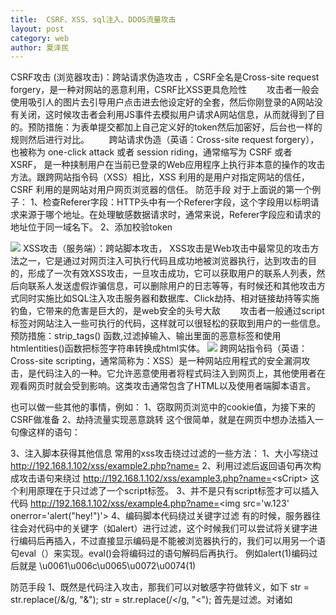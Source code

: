 ```yaml
---
title:  CSRF、XSS、sql注入、DDOS流量攻击
layout: post
category: web
author: 夏泽民
---
```

CSRF攻击 (浏览器攻击)：跨站请求伪造攻击 ，CSRF全名是Cross-site request forgery，是一种对网站的恶意利用，CSRF比XSS更具危险性
       攻击者一般会使用吸引人的图片去引导用户点击进去他设定好的全套，然后你刚登录的A网站没有关闭，这时候攻击者会利用JS事件去模拟用户请求A网站信息，从而就得到了目的。预防措施：为表单提交都加上自己定义好的token然后加密好，后台也一样的规则然后进行对比。
       跨站请求伪造（英语：Cross-site request forgery），也被称为 one-click attack 或者 session riding，通常缩写为 CSRF 或者 XSRF， 是一种挟制用户在当前已登录的Web应用程序上执行非本意的操作的攻击方法。跟跨网站指令码（XSS）相比，XSS 利用的是用户对指定网站的信任，CSRF 利用的是网站对用户网页浏览器的信任。
防范手段
对于上面说的第一个例子：
1、检查Referer字段：HTTP头中有一个Referer字段，这个字段用以标明请求来源于哪个地址。在处理敏感数据请求时，通常来说，Referer字段应和请求的地址位于同一域名下。
2、添加校验token
<!-- more -->
   <img src="{{site.url}}{{site.baseurl}}/img/csrf.jpeg"/>
   XSS攻击（服务端）：跨站脚本攻击， XSS攻击是Web攻击中最常见的攻击方法之一，它是通过对网页注入可执行代码且成功地被浏览器执行，达到攻击的目的，形成了一次有效XSS攻击，一旦攻击成功，它可以获取用户的联系人列表，然后向联系人发送虚假诈骗信息，可以删除用户的日志等等，有时候还和其他攻击方式同时实施比如SQL注入攻击服务器和数据库、Click劫持、相对链接劫持等实施钓鱼，它带来的危害是巨大的，是web安全的头号大敌
       攻击者一般通过script标签对网站注入一些可执行的代码，这样就可以很轻松的获取到用户的一些信息。预防措施：strip_tags() 函数,过滤掉输入、输出里面的恶意标签和使用htmlentities()函数把标签字符串转换成html实体。
    <img src="{{site.url}}{{site.baseurl}}/img/css_html.png"/>
    跨网站指令码（英语：Cross-site scripting，通常简称为：XSS）是一种网站应用程式的安全漏洞攻击，是代码注入的一种。它允许恶意使用者将程式码注入到网页上，其他使用者在观看网页时就会受到影响。这类攻击通常包含了HTML以及使用者端脚本语言。
    
<script>alert("hey!you are attacked")</script>
也可以做一些其他的事情，例如：
1、窃取网页浏览中的cookie值，为接下来的CSRF做准备
2、劫持流量实现恶意跳转
这个很简单，就是在网页中想办法插入一句像这样的语句：
<script>window.location.href="http://www.baidu.com";</script>
3、注入脚本获得其他信息
常用的xss攻击绕过过滤的一些方法：
1、大小写绕过
http://192.168.1.102/xss/example2.php?name=<sCript>alert("hey!")</scRipt>
2、利用过滤后返回语句再次构成攻击语句来绕过
http://192.168.1.102/xss/example3.php?name=<sCri<script>pt>alert("hey!")</scRi</script>pt>
这个利用原理在于只过滤了一个script标签。
3、并不是只有script标签才可以插入代码
http://192.168.1.102/xss/example4.php?name=<img src='w.123' οnerrοr='alert("hey!")'>
4、编码脚本代码绕过关键字过滤
有的时候，服务器往往会对代码中的关键字（如alert）进行过滤，这个时候我们可以尝试将关键字进行编码后再插入，不过直接显示编码是不能被浏览器执行的，我们可以用另一个语句eval（）来实现。eval()会将编码过的语句解码后再执行。
例如alert(1)编码过后就是
\u0061\u006c\u0065\u0072\u0074(1)

防范手段
1、既然是代码注入攻击，那我们可以对敏感字符做转义，如下
 str = str.replace(/&/g, "&amp;");
 str = str.replace(/</g, "&lt;");
 首先是过滤。对诸如<script>、<img>、<a>等标签进行过滤。
其次是编码。像一些常见的符号，如<>在输入的时候要对其进行转换编码，这样做浏览器是不会对该标签进行解释执行的，同时也不影响显示效果。
最后是限制。通过以上的案例我们不难发现xss攻击要能达成往往需要较长的字符串，因此对于一些可以预期的输入可以通过限制长度强制截断来进行防御。
2、CSP
内容安全策略 (CSP) 是一个额外的安全层，用于检测并削弱某些特定类型的攻击，包括跨站脚本 (XSS) 和数据注入攻击等。无论是数据盗取、网站内容污染还是散发恶意软件，这些攻击都是主要的手段；
遵循了CSP,在网站的http头部定义了 Content-Security-Policy：
CSP 本质上是建立白名单，规定了浏览器只能够执行特定来源的代码;
那么即使发生了xss攻击，也不会加载来源不明的第三方脚本；
3、过滤诸如<script>、<img>、<a> 标签
3、为防止cookie盗用，我们还可以在Http响应头设置HttpOnly


sql注入：就是通过把SQL命令插入到Web表单提交或输入域名或页面请求的查询字符串，最终达到欺骗服务器执行恶意的SQL命令。
输入字符串中嵌入SQL指令，在设计程序中忽略了对特殊字符串的检查，这些嵌入的指令便会被误认为正常的SQL指令，在数据库中执行，因此可以对后台数据库进行查看等工作，甚至破快后台数据库造成严重后果。

SQL注入大致分为普通注入和盲注

普通注入：根据后台数据库提示有价值的错误信息进行注入
盲注：有经验的管理员在给出错误页面时，没有提供详细的错误信息。测试者需要运用脚本通过仅有的判断信息(比如时间差)对表中的每一个字段进行探测，从而实现注入的技术。
(盲注的难度较大，但注入测试中经常会遇到)
1，select * from [users] where username= 'admin' or '1' and password='admin' or '1'
根据SQL中逻辑运算的优先级，or低于and，最后的or ‘1’永远成立，所以该条件表达式结果为True，此语句同等于下面的这条语句
2，$getid = "SELECT first_name, last_name FROM users WHERE user_id = '1' and 1=1 order by 4 #'";
 #号将后续的引号注释了。order by 是用来查询列数的，当字段数超过数据库的字段数，数据库就会返回错误信息，因此，我们可以利用order by来猜测数据库的字段数。至此，如果熟悉SQL语句，那么可以进一步写入更多的语句，查询数据库，导致隐私数据泄露。

检测方法
1、通过web漏洞扫描工具进行对网站爬虫后得到的所有链接进行检测，或者手工判断是否存在注入点，一旦确认存在漏洞，可利用自动化工具sqlmap去尝试注入。

几种常见的判断方法：

1、数字型。测试方法：

http://host/test.php?id=100 and 1=1        //返回成功
http://host/test.php?id=100 and 1=2        //返回失败
2、字符型。测试方法：

http://host/test.php?name=rainman ‘ and ‘1’=‘1        //返回成功 
http://host/test.php?name=rainman ‘ and ‘1’=‘2        //返回失败
http://host/test.php?name=rainman ‘ and ‘1’=‘2 ))     //使用括号进行语句闭合
3、搜索型。搜索型注入：简单的判断搜索型注入漏洞存在不存在的办法是：

1)先搜索(')，如果出错，说明90%存在这个漏洞。
2)然后搜索(%)，如果正常返回，说明95%有洞了。 
3)然后再搜索一个关键字，比如(2006)吧，正常返回所有2006相关的信息。
4)再搜索(2006%'and 1=1 and '%'=')和(2006%'and 1=2 and '%'=')。
4、绕过验证(常见的为管理登陆)也称万能密码

(1) 用户名输入： ‘or 1=1 or’  密码：任意
(2) Admin’ -- (或’or 1=1 or’ --)(admin or 1=1 --) (MSSQL)(直接输入用户名，不进行密码验证)
(3) 用户名输入：admin   密码输入：’ or ‘1’=‘1  也可以
(4) 用户名输入：admin' or 'a'='a    密码输入：任意
(5) 用户名输入：’ or 1=1 --
(6) 用户名输入：admin’ or 1=1 --  密码输入：任意
(7) 用户名输入：1'or'1'='1'or'1'='1   密码输入：任意
5、不同的SQL服务器连结字符串的语法不同，比如MS SQL Server使用符号+来连结字符串，而Oracle使用符号||来连结：

http://host/test.jsp?ProdName=Book’       //返回错误
http://host/test.jsp?ProdName=B’+’ook     //返回正常
http://host/test.jsp?ProdName=B’||’ook    //返回正常说明有SQL注入
如果应用程序已经过滤了’和+等特殊字符，我们仍然可以在输入时过把字符转换成URL编码(即字符ASCII码的16进制)来绕过检查。
2、注释：大多数数据库系统使用“/*”做为注释，Oracle使用“--”做为注释。
3、数据库指纹：
指纹一：观察应用返回的错误信息判断数据库类型。
指纹二：字符串拼接特点
Mysql：’test’ ‘ing’
SQLServer：’test’ + ‘ing’
Oracle：’test’ || ‘ing’
PostgreSQL：’test’ || ‘ing’
4、漏洞利用技术
1、联合查询SQL注入技术：UNION联合多个SQL语句。
2、SQL中逻辑判断使用技术：应用在盲注中，例如判断用户名第一个字符是不是“a”。
3、基于错误的注入技术：在SQL注入语句中加入执行函数语句。
4、外连攻击技术：在SQL注入语句中加入外连其他服务器的执行函数，使得连接到其他服务器。
5、延时攻击：注入语句中加入睡眠时间，以此根据响应时间判断猜测正确与否。
5、注释块（’/* sql */’）包含一个感叹号标记时（‘/*! sql */’），MySQL可以对其进行解析，而其他数据库系统将其作为普通注释块。

6、SQL盲注
字符串长度：length(str)
基于时间的盲注：sleep()
不用引号实现字符串：CHR(104) || CHR(101) || CHR(108) || CHR(108)    //返回字符串的ASCII码值
和以上相反：ASCII(‘r’) || ASCII(’o’) || ASCII(‘t’)
7、非关系型数据库（NoSQL）：NoSQL注入攻击可以在过程语言中执行，而不是在声明式的SQL语言，所以潜在的影响要大于传统的SQL注入。

SQL注入如何防范
1.使用预编译语句，绑定变量。
2.使用安全的存储过程对抗SQL注入。
3.检查数据类型。
4.使用安全函数。

输入验证
检查用户输入的合法性，尽量的限制用户输入特殊的符号，确信输入的内容只包含合法的数据。数据检查应当在客户端和服务器端都执行之所以要执行服务器端验证，是为了弥补客户端验证机制脆弱的安全性。

错误消息处理
防范SQL注入，还要避免出现一些详细的错误消息，因为可以利用这些消息。要使用一种标准的输入确认机制来验证所有的输入数据的长度、类型、语句、企业规则等。

加密处理
在一开始的CDNS例子中没有加密的数据就直接被利用了，但是加密了就不一定会解密成功，尽量不要用一些常见的加密算法，就算用也要使用32位以上的加密算法，将用户登录名称、密码等数据加密保存。加密用户输入的数据，然后再将它与数据库中保存的数据比较，这相当于对用户输入的数据进行了“消毒”处理，用户输入的数据不再对数据库有任何特殊的意义，从而也就防止了注入SQL命令。

存储过程来执行所有的查询
SQL参数的传递方式将防止利用单引号和连字符实施注入。此外，它还使得数据库权限可以限制到只允许特定的存储过程执行，所有的用户输入必须遵从被调用的存储过程的安全上下文，这样就很难再发生注入式了。

总结：1、对用户输入的内容要时刻保持警惕。
2、只有客户端的验证等于没有验证。
 3、永远不要把服务器错误信息暴露给用户
预防措施：把一些sql语句进行过滤，比如delete update insert select * 或者使用PDO占位符进行转义。
DDOS流量攻击：攻击者通过漏洞往网页进行病毒木马的注入，一旦中了招，就成功成为肉鸡。

        最常见的攻击其中有一种SYN攻击，它利用tcp协议往服务器发送大量的半连接请求，当半连接队列达到最大值的时候，正常的数据包会被服务器丢弃，最后你网站可能一分钟不到就不不开了。

预防措施：1、正确设置防火墙
2、禁止对主机的非开放服务的访问
3、限制特定IP地址的访问
4、启用防火墙的防DDoS的属性
5、严格限制对外开放的服务器的向外访问
6、运行端口映射程序祸端口扫描程序，要认真检查特权端口和非特权端口。过滤没必要的服务和端口、定期扫描漏洞进行处理、利用路由器进行防护（路由器死掉后重启一下即可不会影响服务器）或者网路没有瘫痪的情况下，可以查一下攻击来源，然后临时把这些IP过滤一下


xss可以结合csrf使用；
在通过xss获得目标用户的cookie后，打开目标网站的登录界面，调出Chrome控制台的Application面板，调至cookie选项卡：
再把目标用户的cookie填进去，再把过期时间调长一些，
完成之后再次刷新页面，发现已经不是之前的登录界面了，而是登录后的界面。至此，一个从cookie窃取到利用的过程就已完成。


XSS攻击大致上分为两类：

一类是反射型XSS，又称非持久型XSS，
一类是储存型XSS，也就是持久型XSS。
什么是反射型XSS
其实，我们上面讲XSS的利用手段时所举的例子都是非持久型XSS。

也就是攻击相对于访问者而言是一次性的，具体表现在我们把我们的恶意脚本通过url的方式传递给了服务器，而服务器则只是不加处理的把脚本“反射”回访问者的浏览器而使访问者的浏览器执行相应的脚本。

也就是说想要触发漏洞，需要访问特定的链接才能够实现。

什么是储存型XSS
它与反射型XSS最大的不同就是服务器再接收到我们的恶意脚本时会将其做一些处理。

例如储存到数据库中，然后当我们再次访问相同页面时，将恶意脚本从数据库中取出并返回给浏览器执行。这就意味着只要访问了这个页面的访客，都有可能会执行这段恶意脚本，因此储存型XSS的危害会更大。

还记得在文章开头提到的留言板的例子吗？那通常就是储存型XSS。当有人在留言内容中插入恶意脚本时，由于服务器要像每一个访客展示之前的留言内容，所以后面的访客自然会接收到之前留言中的恶意脚本而不幸躺枪。

这个过程一般而言只要用户访问这个界面就行了，不像反射型XSS，需要访问特定的URL。